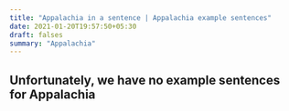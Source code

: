 ```yaml
---
title: "Appalachia in a sentence | Appalachia example sentences"
date: 2021-01-20T19:57:50+05:30
draft: falses
summary: "Appalachia"
---
```

## Unfortunately, we have no example sentences for Appalachia                 
